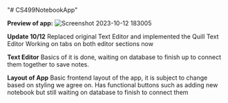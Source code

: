 "# CS499NotebookApp" 

**Preview of app:**
![Screenshot 2023-10-12 183005](https://github.com/TahseenAsif/CS499NotebookApp/assets/112424887/26de86c5-38be-47d6-b6db-1e7e126d8357)





**Update 10/12**
  Replaced original Text Editor and implemented the Quill Text Editor
  Working on tabs on both editor sections now



**Text Editor**
  Basics of it is done, waiting on database to finish up to connect them together to save notes.

**Layout of App**
  Basic frontend layout of the app, it is subject to change based on styling we agree on. Has functional buttons such as adding new notebook but still waiting on database to finish to connect them
